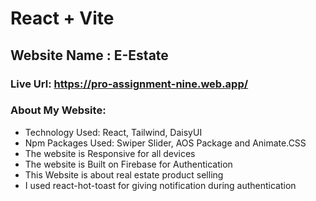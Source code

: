 # React + Vite

## Website Name : E-Estate

### Live Url: https://pro-assignment-nine.web.app/

### About My Website:

- Technology Used: React, Tailwind, DaisyUI
- Npm Packages Used: Swiper Slider, AOS Package and Animate.CSS
- The website is Responsive for all devices
- The website is Built on Firebase for Authentication
- This Website is about real estate product selling
- I used react-hot-toast for giving notification during authentication

